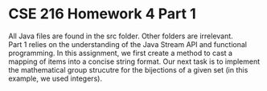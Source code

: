# CSE 216 Homework 4 Part 1
All Java files are found in the src folder. Other folders are irrelevant.\
Part 1 relies on the understanding of the Java Stream API and functional programming. In this assignment, we first create a method to cast a mapping of items into a concise string format. Our next task is to implement the mathematical group strucutre for the bijections of a given set (in this example, we used integers). 
